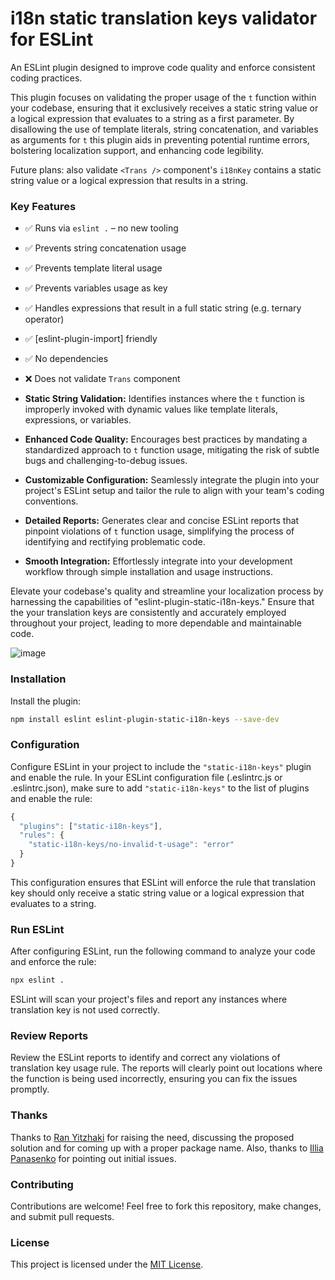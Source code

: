 # i18n static translation keys validator for ESLint

An ESLint plugin designed to improve code quality and enforce consistent coding practices.

This plugin focuses on validating the proper usage of the `t` function within your codebase, ensuring that it exclusively receives a static string value or a logical expression that evaluates to a string as a first parameter. By disallowing the use of template literals, string concatenation, and variables as arguments for `t` this plugin aids in preventing potential runtime errors, bolstering localization support, and enhancing code legibility.

Future plans: also validate `<Trans />` component's `i18nKey` contains a static string value or a logical expression that results in a string.


### Key Features

- ✅️ Runs via `eslint .` – no new tooling
- ✅️ Prevents string concatenation usage
- ✅️ Prevents template literal usage
- ✅️ Prevents variables usage as key
- ✅️ Handles expressions that result in a full static string (e.g. ternary operator)
- ✅️ [eslint-plugin-import] friendly
- ✅️ No dependencies
- ❌ Does not validate `Trans` component

- **Static String Validation:** Identifies instances where the `t` function is improperly invoked with dynamic values like template literals, expressions, or variables.
- **Enhanced Code Quality:** Encourages best practices by mandating a standardized approach to `t` function usage, mitigating the risk of subtle bugs and challenging-to-debug issues.
- **Customizable Configuration:** Seamlessly integrate the plugin into your project's ESLint setup and tailor the rule to align with your team's coding conventions.
- **Detailed Reports:** Generates clear and concise ESLint reports that pinpoint violations of `t` function usage, simplifying the process of identifying and rectifying problematic code.
- **Smooth Integration:** Effortlessly integrate into your development workflow through simple installation and usage instructions.

Elevate your codebase's quality and streamline your localization process by harnessing the capabilities of "eslint-plugin-static-i18n-keys." Ensure that the your translation keys are consistently and accurately employed throughout your project, leading to more dependable and maintainable code.

![image](https://github.com/omeb/eslint-plugin-static-i18n-keys/assets/7505578/c723cb2a-200b-4740-a46e-c3076d7be46f)






### Installation

Install the plugin:

```bash
npm install eslint eslint-plugin-static-i18n-keys --save-dev
```

### Configuration

Configure ESLint in your project to include the `"static-i18n-keys"` plugin and enable the rule. In your ESLint configuration file (.eslintrc.js or .eslintrc.json), make sure to add `"static-i18n-keys"` to the list of plugins and enable the rule:

```js
{
  "plugins": ["static-i18n-keys"],
  "rules": {
    "static-i18n-keys/no-invalid-t-usage": "error"
  }
}
```

This configuration ensures that ESLint will enforce the rule that translation key should only receive a static string value or a logical expression that evaluates to a string.

### Run ESLint

After configuring ESLint, run the following command to analyze your code and enforce the rule:
```bash
npx eslint .
```
ESLint will scan your project's files and report any instances where translation key is not used correctly.


### Review Reports

Review the ESLint reports to identify and correct any violations of translation key usage rule. The reports will clearly point out locations where the function is being used incorrectly, ensuring you can fix the issues promptly.

### Thanks
Thanks to [Ran Yitzhaki](https://github.com/ranyitz) for raising the need, discussing the proposed solution and for coming up with a proper package name. Also, thanks to [Illia Panasenko](https://github.com/ipanasenko) for pointing out initial issues.

### Contributing
Contributions are welcome! Feel free to fork this repository, make changes, and submit pull requests.

### License
This project is licensed under the [MIT License](https://github.com/omeb/eslint-plugin-static-i18n-keys/blob/main/LICENSE).
